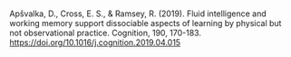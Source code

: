 # 
Apšvalka, D., Cross, E. S., & Ramsey, R. (2019). Fluid intelligence and working memory support dissociable aspects of learning by physical but not observational practice. Cognition, 190, 170-183. https://doi.org/10.1016/j.cognition.2019.04.015
